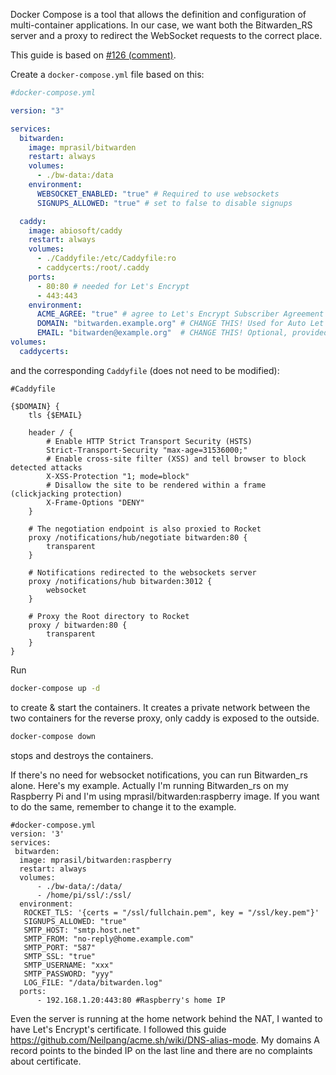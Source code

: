 Docker Compose is a tool that allows the definition and configuration of multi-container applications. In our case, we want both the Bitwarden_RS server and a proxy to redirect the WebSocket requests to the correct place.

This guide is based on [#126 (comment)](https://github.com/dani-garcia/bitwarden_rs/issues/126#issuecomment-417872681).

Create a `docker-compose.yml` file based on this:
```yml
#docker-compose.yml

version: "3"

services:
  bitwarden:
    image: mprasil/bitwarden
    restart: always
    volumes:
      - ./bw-data:/data
    environment:
      WEBSOCKET_ENABLED: "true" # Required to use websockets
      SIGNUPS_ALLOWED: "true" # set to false to disable signups

  caddy:
    image: abiosoft/caddy
    restart: always
    volumes:
      - ./Caddyfile:/etc/Caddyfile:ro
      - caddycerts:/root/.caddy
    ports:
      - 80:80 # needed for Let's Encrypt
      - 443:443
    environment:
      ACME_AGREE: "true" # agree to Let's Encrypt Subscriber Agreement
      DOMAIN: "bitwarden.example.org" # CHANGE THIS! Used for Auto Let's Encrypt SSL
      EMAIL: "bitwarden@example.org"  # CHANGE THIS! Optional, provided to Let's Encrypt
volumes:
  caddycerts:
```

and the corresponding `Caddyfile` (does not need to be modified):
```nginx
#Caddyfile

{$DOMAIN} {
    tls {$EMAIL}

    header / {
        # Enable HTTP Strict Transport Security (HSTS)
        Strict-Transport-Security "max-age=31536000;"
        # Enable cross-site filter (XSS) and tell browser to block detected attacks
        X-XSS-Protection "1; mode=block"
        # Disallow the site to be rendered within a frame (clickjacking protection)
        X-Frame-Options "DENY"
    }

    # The negotiation endpoint is also proxied to Rocket
    proxy /notifications/hub/negotiate bitwarden:80 {
        transparent
    }

    # Notifications redirected to the websockets server
    proxy /notifications/hub bitwarden:3012 {
        websocket
    }

    # Proxy the Root directory to Rocket
    proxy / bitwarden:80 {
        transparent
    }
}
```

Run
```bash
docker-compose up -d
```
to create & start the containers. It creates a private network between the two containers for the reverse proxy, only caddy is exposed to the outside.

```bash
docker-compose down
```
stops and destroys the containers.

If there's no need for websocket notifications, you can run Bitwarden_rs alone. Here's my example. Actually I'm running Bitwarden_rs on my Raspberry Pi and I'm using mprasil/bitwarden:raspberry image. If you want to do the same, remember to change it to the example.
```
#docker-compose.yml
version: '3'
services:
 bitwarden:
  image: mprasil/bitwarden:raspberry
  restart: always
  volumes:
      - ./bw-data/:/data/
      - /home/pi/ssl/:/ssl/
  environment:
   ROCKET_TLS: '{certs = "/ssl/fullchain.pem", key = "/ssl/key.pem"}'
   SIGNUPS_ALLOWED: "true"
   SMTP_HOST: "smtp.host.net"
   SMTP_FROM: "no-reply@home.example.com"
   SMTP_PORT: "587"
   SMTP_SSL: "true"
   SMTP_USERNAME: "xxx"
   SMTP_PASSWORD: "yyy"
   LOG_FILE: "/data/bitwarden.log"
  ports:
      - 192.168.1.20:443:80 #Raspberry's home IP
```

Even the server is running at the home network behind the NAT, I wanted to have Let's Encrypt's certificate. I followed this guide https://github.com/Neilpang/acme.sh/wiki/DNS-alias-mode.
My domains A record points to the binded IP on the last line and there are no complaints about certificate.

